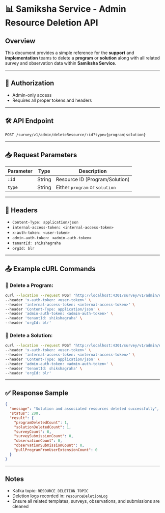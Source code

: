 # 📊 Samiksha Service - Admin Resource Deletion API

## Overview
This document provides a simple reference for the **support** and **implementation** teams to delete a **program** or **solution** along with all related survey and observation data within **Samiksha Service**.

---

## 🔐 Authorization
- Admin-only access
- Requires all proper tokens and headers

---

## 🛠️ API Endpoint

```
POST /survey/v1/admin/deleteResource/:id?type={program|solution}
```

---

## 📥 Request Parameters

| Parameter | Type   | Description                         |
|-----------|--------|-------------------------------------|
| `:id`     | String | Resource ID (Program/Solution)      |
| `type`    | String | Either `program` or `solution`      |

---

## 🧩 Headers

- `Content-Type: application/json`
- `internal-access-token: <internal-access-token>`
- `x-auth-token: <user-token>`
- `admin-auth-token: <admin-auth-token>`
- `tenantId: shikshagraha`
- `orgId: blr`

---

## 📤 Example cURL Commands

### 🔁 Delete a **Program**:
```bash
curl --location --request POST 'http://localhost:4301/survey/v1/admin/deleteResource/68260d66b063136922f947c9?type=program' \
--header 'x-auth-token: <user-token>' \
--header 'internal-access-token: <internal-access-token>' \
--header 'Content-Type: application/json' \
--header 'admin-auth-token: <admin-auth-token>' \
--header 'tenantId: shikshagraha' \
--header 'orgId: blr'
```

### 🔁 Delete a **Solution**:
```bash
curl --location --request POST 'http://localhost:4301/survey/v1/admin/deleteResource/68260d66b063136922f947c9?type=solution' \
--header 'x-auth-token: <user-token>' \
--header 'internal-access-token: <internal-access-token>' \
--header 'Content-Type: application/json' \
--header 'admin-auth-token: <admin-auth-token>' \
--header 'tenantId: shikshagraha' \
--header 'orgId: blr'
```

---

## ✅ Response Sample

```json
{
  "message": "Solution and associated resources deleted successfully",
  "status": 200,
  "result": {
    "programDeletedCount": 1,
    "solutionDeletedCount": 1,
    "surveyCount": 0,
    "surveySubmissionCount": 0,
    "observationCount": 0,
    "observationSubmissionCount": 0,
    "pullProgramFromUserExtensionCount": 0
  }
}
```

---

## Notes
- Kafka topic: `RESOURCE_DELETION_TOPIC`
- Deletion logs recorded in: `resourceDeletionLog`
- Ensure all related templates, surveys, observations, and submissions are cleaned